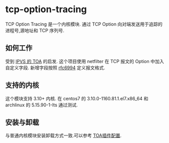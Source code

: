 # tcp-option-tracing

TCP Option Tracing 是一个内核模块. 通过 TCP Option 向对端发送用于追踪的进程号,源地址和 TCP 序列号.

## 如何工作

受到 [IPVS 的 TOA](https://github.com/alibaba/LVS/blob/2c7f867baada4cc00226f492c65f6e6f22cbb2d1/kernel/net/netfilter/ipvs/ip_vs_proto_tcp.c#L732) 的启发. 这个项目使用 netfilter 在 TCP 报文的 Option 中加入自定义字段. 新增字段按照 [rfc6994](https://datatracker.ietf.org/doc/rfc6994/) 定义报文格式.

## 支持的内核

这个模块支持 3.10+ 内核. 在 centos7 的 3.10.0-1160.81.1.el7.x86_64 和 archlinux 的 5.15.90-1-lts 通过测试.

## 安装与卸载

与普通内核模块安装卸载方式一致.可以参考 [TOA插件配置](https://support.huaweicloud.com/usermanual-elb/zh_cn_elb_06_0001.html).
